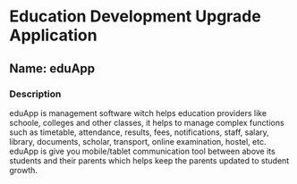 # Education Development Upgrade Application
<h2>Name: 	eduApp </h2>
<h3>Description</h3>
<p>eduApp is management software witch helps education providers like schoole, colleges and other classes, it helps to manage complex functions such as timetable, attendance, results, fees, notifications, staff, salary, library, documents, scholar, transport, online examination, hostel, etc.
eduApp is give you mobile/tablet communication tool between above its students and their parents which helps keep the parents updated to student growth.
</p>
